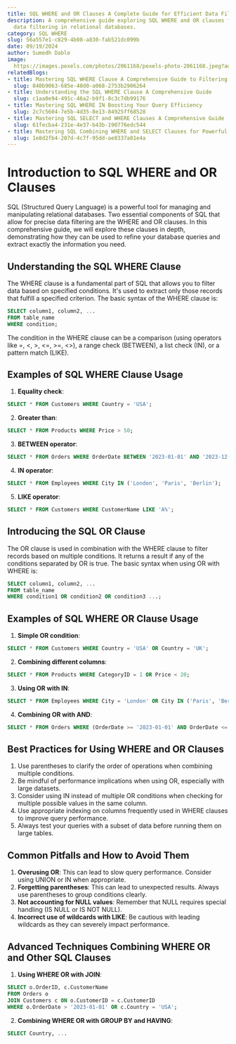 ```yaml
---
title: SQL WHERE and OR Clauses A Complete Guide for Efficient Data Filtering
description: A comprehensive guide exploring SQL WHERE and OR clauses for precise
  data filtering in relational databases.
category: SQL WHERE
slug: 56a557e1-c829-4b08-a830-fab521dc099b
date: 09/19/2024
author: Sumedh Dable
image: 
  https://images.pexels.com/photos/2061168/pexels-photo-2061168.jpeg?auto=compress&cs=tinysrgb&w=600
relatedBlogs:
- title: Mastering SQL WHERE Clause A Comprehensive Guide to Filtering Data in Queries
  slug: 840b9063-685e-40d0-a068-2753b2906264
- title: Understanding the SQL WHERE Clause A Comprehensive Guide
  slug: c1aa0e94-491c-46a2-b9f1-8c3c7db99176
- title: Mastering SQL WHERE IN Boosting Your Query Efficiency
  slug: 2c7c5604-7e5b-4d35-8e13-84925ff68528
- title: Mastering SQL SELECT and WHERE Clauses A Comprehensive Guide
  slug: 61fecba4-231e-4e37-b43b-190776edc544
- title: Mastering SQL Combining WHERE and SELECT Clauses for Powerful Data Retrieval
  slug: 1e8d2fb4-207d-4c7f-95dd-ae8337a01e4a
---
```


# Introduction to SQL WHERE and OR Clauses

SQL (Structured Query Language) is a powerful tool for managing and manipulating relational databases. Two essential components of SQL that allow for precise data filtering are the WHERE and OR clauses. In this comprehensive guide, we will explore these clauses in depth, demonstrating how they can be used to refine your database queries and extract exactly the information you need.

## Understanding the SQL WHERE Clause

The WHERE clause is a fundamental part of SQL that allows you to filter data based on specified conditions. It's used to extract only those records that fulfill a specified criterion. The basic syntax of the WHERE clause is:

```sql
SELECT column1, column2, ...
FROM table_name
WHERE condition;
```

The condition in the WHERE clause can be a comparison (using operators like =, <, >, <=, >=, <>), a range check (BETWEEN), a list check (IN), or a pattern match (LIKE).

## Examples of SQL WHERE Clause Usage

1. **Equality check**:
```sql
SELECT * FROM Customers WHERE Country = 'USA';
```

2. **Greater than**:
```sql
SELECT * FROM Products WHERE Price > 50;
```

3. **BETWEEN operator**:
```sql
SELECT * FROM Orders WHERE OrderDate BETWEEN '2023-01-01' AND '2023-12-31';
```

4. **IN operator**:
```sql
SELECT * FROM Employees WHERE City IN ('London', 'Paris', 'Berlin');
```

5. **LIKE operator**:
```sql
SELECT * FROM Customers WHERE CustomerName LIKE 'A%';
```

## Introducing the SQL OR Clause

The OR clause is used in combination with the WHERE clause to filter records based on multiple conditions. It returns a result if any of the conditions separated by OR is true. The basic syntax when using OR with WHERE is:

```sql
SELECT column1, column2, ...
FROM table_name
WHERE condition1 OR condition2 OR condition3 ...;
```

## Examples of SQL WHERE OR Clause Usage

1. **Simple OR condition**:
```sql
SELECT * FROM Customers WHERE Country = 'USA' OR Country = 'UK';
```

2. **Combining different columns**:
```sql
SELECT * FROM Products WHERE CategoryID = 1 OR Price < 20;
```

3. **Using OR with IN**:
```sql
SELECT * FROM Employees WHERE City = 'London' OR City IN ('Paris', 'Berlin', 'Madrid');
```

4. **Combining OR with AND**:
```sql
SELECT * FROM Orders WHERE (OrderDate >= '2023-01-01' AND OrderDate <= '2023-12-31') OR TotalAmount > 1000;
```

## Best Practices for Using WHERE and OR Clauses

1. Use parentheses to clarify the order of operations when combining multiple conditions.
2. Be mindful of performance implications when using OR, especially with large datasets.
3. Consider using IN instead of multiple OR conditions when checking for multiple possible values in the same column.
4. Use appropriate indexing on columns frequently used in WHERE clauses to improve query performance.
5. Always test your queries with a subset of data before running them on large tables.

## Common Pitfalls and How to Avoid Them

1. **Overusing OR**: This can lead to slow query performance. Consider using UNION or IN when appropriate.
2. **Forgetting parentheses**: This can lead to unexpected results. Always use parentheses to group conditions clearly.
3. **Not accounting for NULL values**: Remember that NULL requires special handling (IS NULL or IS NOT NULL).
4. **Incorrect use of wildcards with LIKE**: Be cautious with leading wildcards as they can severely impact performance.

## Advanced Techniques Combining WHERE OR and Other SQL Clauses

1. **Using WHERE OR with JOIN**:
```sql
SELECT o.OrderID, c.CustomerName
FROM Orders o
JOIN Customers c ON o.CustomerID = c.CustomerID
WHERE o.OrderDate > '2023-01-01' OR c.Country = 'USA';
```

2. **Combining WHERE OR with GROUP BY and HAVING**:
```sql
SELECT Country, ...
```
